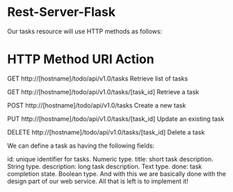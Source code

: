 # Rest-Server-Flask

Our tasks resource will use HTTP methods as follows:

# HTTP Method	URI	Action

GET	http://[hostname]/todo/api/v1.0/tasks	Retrieve list of tasks

GET	http://[hostname]/todo/api/v1.0/tasks/[task_id]	Retrieve a task

POST	http://[hostname]/todo/api/v1.0/tasks	Create a new task

PUT	http://[hostname]/todo/api/v1.0/tasks/[task_id]	Update an existing task

DELETE	http://[hostname]/todo/api/v1.0/tasks/[task_id]	Delete a task

We can define a task as having the following fields:

id: unique identifier for tasks. Numeric type.
title: short task description. String type.
description: long task description. Text type.
done: task completion state. Boolean type.
And with this we are basically done with the design part of our web service. All that is left is to implement it!
